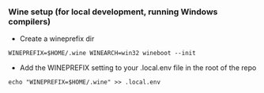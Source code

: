 ### Wine setup (for local development, running Windows compilers)
- Create a wineprefix dir
```shell
WINEPREFIX=$HOME/.wine WINEARCH=win32 wineboot --init
```

- Add the WINEPREFIX setting to your .local.env file in the root of the repo
```shell
echo "WINEPREFIX=$HOME/.wine" >> .local.env
```
